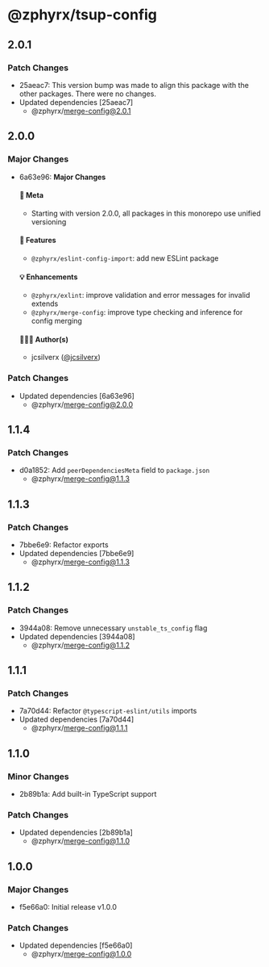 # @zphyrx/tsup-config

## 2.0.1

### Patch Changes

- 25aeac7: This version bump was made to align this package with the other packages. There were no changes.
- Updated dependencies [25aeac7]
  - @zphyrx/merge-config@2.0.1

## 2.0.0

### Major Changes

- 6a63e96: **Major Changes**

  #### 🧭 Meta
  - Starting with version 2.0.0, all packages in this monorepo use unified versioning

  #### 🚀 Features
  - `@zphyrx/eslint-config-import`: add new ESLint package

  #### 💡 Enhancements
  - `@zphyrx/exlint`: improve validation and error messages for invalid extends
  - `@zphyrx/merge-config`: improve type checking and inference for config merging

  #### 👨🏻‍💻 Author(s)
  - jcsilverx ([@jcsilverx](https://x.com/jcsilverx))

### Patch Changes

- Updated dependencies [6a63e96]
  - @zphyrx/merge-config@2.0.0

## 1.1.4

### Patch Changes

- d0a1852: Add `peerDependenciesMeta` field to `package.json`
  - @zphyrx/merge-config@1.1.3

## 1.1.3

### Patch Changes

- 7bbe6e9: Refactor exports
- Updated dependencies [7bbe6e9]
  - @zphyrx/merge-config@1.1.3

## 1.1.2

### Patch Changes

- 3944a08: Remove unnecessary `unstable_ts_config` flag
- Updated dependencies [3944a08]
  - @zphyrx/merge-config@1.1.2

## 1.1.1

### Patch Changes

- 7a70d44: Refactor `@typescript-eslint/utils` imports
- Updated dependencies [7a70d44]
  - @zphyrx/merge-config@1.1.1

## 1.1.0

### Minor Changes

- 2b89b1a: Add built-in TypeScript support

### Patch Changes

- Updated dependencies [2b89b1a]
  - @zphyrx/merge-config@1.1.0

## 1.0.0

### Major Changes

- f5e66a0: Initial release v1.0.0

### Patch Changes

- Updated dependencies [f5e66a0]
  - @zphyrx/merge-config@1.0.0
